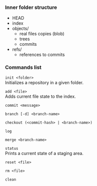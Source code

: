 ### Inner folder structure

- HEAD
- index
- objects/
    - real files copies (blob)
    - trees
    - commits
- refs/
    - references to commits

### Commands list

`init <folder>`  
Initializes a repository in a given folder.

`add <file>`  
Adds current file state to the index.

`commit <message>`

`branch [-d] <branch-name>`

`checkout (<commit-hash> | <branch-name>)`

`log`

`merge <branch-name>`

`status`  
Prints a current state of a staging area.

`reset <file>`

`rm <file>`

`clean`